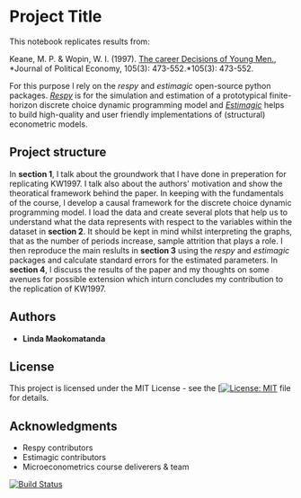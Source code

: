 # Project Title

This notebook replicates results from:

Keane, M. P. & Wopin, W. I. (1997). [The career Decisions of Young Men.](https://www.jstor.org/stable/10.1086/262080), 
*Journal of Political Economy, 105(3): 473-552.*105(3): 473-552.

For this purpose l rely on the  *respy* and *estimagic* open-source python packages. [*Respy*](https://github.com/OpenSourceEconomics/respy) is for the simulation and estimation of a prototypical finite-horizon discrete choice dynamic programming model and [*Estimagic*](https://github.com/OpenSourceEconomics/estimagic) helps to build high-quality and user friendly implementations of (structural) econometric models.

## Project structure

In **section 1**, l talk about the groundwork that l have done in preperation for replicating KW1997. I talk also about the authors' motivation and show the theoratical framework behind the paper. In keeping with the fundamentals of the course, l develop a causal framework for the discrete choice dynamic programming model. I load the data and create several plots that help us to understand what the data represents with respect to the variables within the dataset in **section 2**. It should be kept in mind whilst interpreting the graphs, that as the number of periods increase, sample attrition that plays a role. I then reproduce the main reslults in **section 3** using the *respy* and *estimagic* packages and calculate standard errors for the estimated parameters. In **section 4**, l discuss the results of the paper and my thoughts on some avenues for possible extension which inturn concludes my contribution to the replication of KW1997.

## Authors

* **Linda Maokomatanda** 

## License

This project is licensed under the MIT License - see the [[![License: MIT](https://img.shields.io/badge/License-MIT-blue.svg)](HumanCapitalAnalysis/student-project-template/blob/master/LICENSE) file for details.

## Acknowledgments

* Respy contributors
* Estimagic contributors
* Microeconometrics course deliverers & team


[![Build Status](https://travis-ci.org/HumanCapitalAnalysis/student-project-lindamaok899.svg?branch=lindamaok899)](https://travis-ci.org/HumanCapitalAnalysis/student-project-lindamaok899) 
